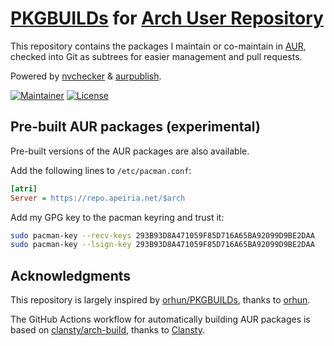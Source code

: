# [PKGBUILDs](https://wiki.archlinux.org/index.php/PKGBUILD) for [Arch User Repository](https://aur.archlinux.org)

This repository contains the packages I maintain or co-maintain in [AUR](https://aur.archlinux.org/packages/?K=Misaka13514&SeB=M), checked into Git as subtrees for easier management and pull requests.

Powered by [nvchecker](https://github.com/lilydjwg/nvchecker) & [aurpublish](https://github.com/eli-schwartz/aurpublish).

[![Maintainer](https://img.shields.io/static/v1?label=maintainer&message=Misaka13514&color=333333)](https://aur.archlinux.org/account/Misaka13514)
[![License](https://img.shields.io/github/license/Misaka13514-AUR/PKGBUILDs)](https://github.com/Misaka13514-AUR/PKGBUILDs/blob/main/LICENSE)

## Pre-built AUR packages (experimental)

Pre-built versions of the AUR packages are also available.

Add the following lines to `/etc/pacman.conf`:

```ini
[atri]
Server = https://repo.apeiria.net/$arch
```

Add my GPG key to the pacman keyring and trust it:

```sh
sudo pacman-key --recv-keys 293B93D8A471059F85D716A65BA92099D9BE2DAA
sudo pacman-key --lsign-key 293B93D8A471059F85D716A65BA92099D9BE2DAA
```

## Acknowledgments

This repository is largely inspired by [orhun/PKGBUILDs](https://github.com/orhun/PKGBUILDs), thanks to [orhun](https://aur.archlinux.org/account/orhun).

The GitHub Actions workflow for automatically building AUR packages is based on [clansty/arch-build](https://github.com/clansty/arch-build), thanks to [Clansty](https://aur.archlinux.org/account/Clansty).
